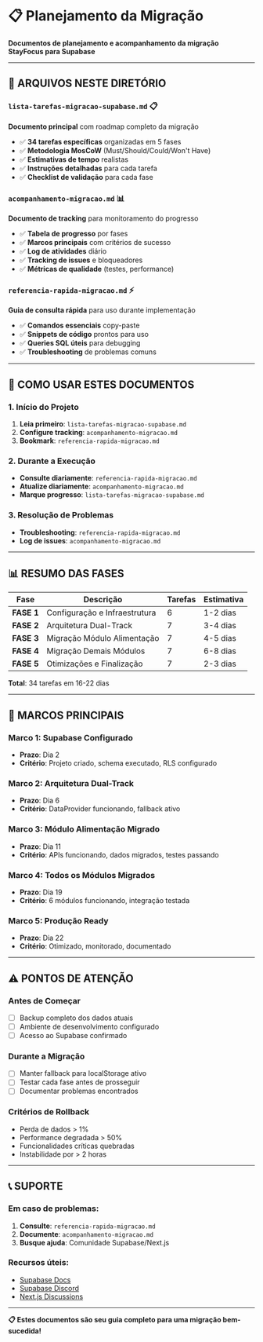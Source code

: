 # 📋 Planejamento da Migração

**Documentos de planejamento e acompanhamento da migração StayFocus para Supabase**

---

## 📄 **ARQUIVOS NESTE DIRETÓRIO**

### **`lista-tarefas-migracao-supabase.md`** 📋
**Documento principal** com roadmap completo da migração
- ✅ **34 tarefas específicas** organizadas em 5 fases
- ✅ **Metodologia MosCoW** (Must/Should/Could/Won't Have)
- ✅ **Estimativas de tempo** realistas
- ✅ **Instruções detalhadas** para cada tarefa
- ✅ **Checklist de validação** para cada fase

### **`acompanhamento-migracao.md`** 📊
**Documento de tracking** para monitoramento do progresso
- ✅ **Tabela de progresso** por fases
- ✅ **Marcos principais** com critérios de sucesso
- ✅ **Log de atividades** diário
- ✅ **Tracking de issues** e bloqueadores
- ✅ **Métricas de qualidade** (testes, performance)

### **`referencia-rapida-migracao.md`** ⚡
**Guia de consulta rápida** para uso durante implementação
- ✅ **Comandos essenciais** copy-paste
- ✅ **Snippets de código** prontos para uso
- ✅ **Queries SQL úteis** para debugging
- ✅ **Troubleshooting** de problemas comuns

---

## 🚀 **COMO USAR ESTES DOCUMENTOS**

### **1. Início do Projeto**
1. **Leia primeiro**: `lista-tarefas-migracao-supabase.md`
2. **Configure tracking**: `acompanhamento-migracao.md`
3. **Bookmark**: `referencia-rapida-migracao.md`

### **2. Durante a Execução**
- **Consulte diariamente**: `referencia-rapida-migracao.md`
- **Atualize diariamente**: `acompanhamento-migracao.md`
- **Marque progresso**: `lista-tarefas-migracao-supabase.md`

### **3. Resolução de Problemas**
- **Troubleshooting**: `referencia-rapida-migracao.md`
- **Log de issues**: `acompanhamento-migracao.md`

---

## 📊 **RESUMO DAS FASES**

| Fase | Descrição | Tarefas | Estimativa |
|------|-----------|---------|------------|
| **FASE 1** | Configuração e Infraestrutura | 6 | 1-2 dias |
| **FASE 2** | Arquitetura Dual-Track | 7 | 3-4 dias |
| **FASE 3** | Migração Módulo Alimentação | 7 | 4-5 dias |
| **FASE 4** | Migração Demais Módulos | 7 | 6-8 dias |
| **FASE 5** | Otimizações e Finalização | 7 | 2-3 dias |

**Total**: 34 tarefas em 16-22 dias

---

## 🎯 **MARCOS PRINCIPAIS**

### **Marco 1: Supabase Configurado** 
- **Prazo**: Dia 2
- **Critério**: Projeto criado, schema executado, RLS configurado

### **Marco 2: Arquitetura Dual-Track**
- **Prazo**: Dia 6
- **Critério**: DataProvider funcionando, fallback ativo

### **Marco 3: Módulo Alimentação Migrado**
- **Prazo**: Dia 11
- **Critério**: APIs funcionando, dados migrados, testes passando

### **Marco 4: Todos os Módulos Migrados**
- **Prazo**: Dia 19
- **Critério**: 6 módulos funcionando, integração testada

### **Marco 5: Produção Ready**
- **Prazo**: Dia 22
- **Critério**: Otimizado, monitorado, documentado

---

## ⚠️ **PONTOS DE ATENÇÃO**

### **Antes de Começar**
- [ ] Backup completo dos dados atuais
- [ ] Ambiente de desenvolvimento configurado
- [ ] Acesso ao Supabase confirmado

### **Durante a Migração**
- [ ] Manter fallback para localStorage ativo
- [ ] Testar cada fase antes de prosseguir
- [ ] Documentar problemas encontrados

### **Critérios de Rollback**
- Perda de dados > 1%
- Performance degradada > 50%
- Funcionalidades críticas quebradas
- Instabilidade por > 2 horas

---

## 📞 **SUPORTE**

### **Em caso de problemas:**
1. **Consulte**: `referencia-rapida-migracao.md`
2. **Documente**: `acompanhamento-migracao.md`
3. **Busque ajuda**: Comunidade Supabase/Next.js

### **Recursos úteis:**
- [Supabase Docs](https://supabase.com/docs)
- [Supabase Discord](https://discord.supabase.com)
- [Next.js Discussions](https://github.com/vercel/next.js/discussions)

---

**📋 Estes documentos são seu guia completo para uma migração bem-sucedida!**
